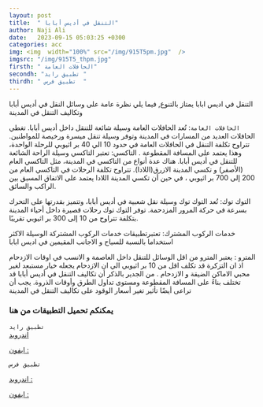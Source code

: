 ```yaml
---
layout: post
title:  " التنقل في أديس أبابا"
author: Naji Ali
date:   2023-09-15 05:03:25 +0300
categories: acc
img: <img  width="100%" src="/img/915T5pm.jpg"  />
imgsrc: "/img/915T5_thpm.jpg" 
firsth: " الحافلات العامة"
secondh: "تطبيق رايد "
thirdh: " تطبيق فرس  "
---
```


التنقل في اديس ابابا يمتاز بالتنوع, فيما يلي نظرة عامة على وسائل النقل في أديس أبابا وتكاليف التنقل في المدينة 




`الحافلات العامة`: تُعد الحافلات العامة وسيلة شائعة للتنقل داخل أديس أبابا. تغطي الحافلات العديد من المسارات في المدينة وتوفر وسيلة تنقل ميسرة ورخيصة للمواطنين. تتراوح تكلفة التنقل في الحافلات العامة في حدود 10 الي 40  بر اثيوبي  للرحلة الواحدة، وهذا يعتمد على المسافة المقطوعة
.
التاكسي:  تعتبر التاكسي وسيلة الراحة الشائعة للتنقل في أديس أبابا. هناك عدة أنواع من التاكسي في المدينة، مثل التاكسي العام (الأصفر) و تكسي المدينة الازرق(اللادا). تتراوح تكلفة الرحلات في التاكسي العام من 200 إلى 700 بر اثيوبي ، في حين أن تكسي المدينة  اللادا يعتمد على الاتفاق المسبق بين الراكب والسائق.


التوك توك: تُعد التوك توك وسيلة نقل شعبية في أديس أبابا، وتتميز بقدرتها على التحرك بسرعة في حركة المرور المزدحمة. توفر التوك توك رحلات قصيرة داخل أحياء المدينة بتكلفة تتراوح من 10 إلى 300 بر اثيوبي تقريبًا.


خدمات الركوب المشترك: تعتبرتطبيقات خدمات الركوب المشتركة الوسيلة الاكثر استخداما بالنسبة للسياح و الاجانب المقيمين في اديس ابابا


المترو : يعتبر المترو من اقل الوسائل للتنقل داخل العاصمة و الانسب في اوقات الازدحام اذ  ان التزكرة قد تكلف اقل من 10 بر اثيوبي الي ان الازدحام يجعله خيار مستبعد لغير محبي الاماكن الضيقة و الازدحام .
من الجدير بالذكر أن تكاليف التنقل في أديس أبابا قد تختلف بناءً على المسافة المقطوعة ومستوى تداول الطرق وأوقات الذروة. يجب أن تراعى أيضًا تأثير تغير أسعار الوقود على تكاليف التنقل في المدينة


<h3>يمكنكم تحميل التطبيقات من هنا</h3>

`تطبيق رايد `
<br>
<a href="https://play.google.com/store/apps/details?id=com.multibrains.taxi.passenger.ridepassengeret&hl=en&gl=US">اندرويد </a>

 <a href= "https://apps.apple.com/us/app/ride-ethiopia-djibouti/id1375514824"> ايفون :   </a>

`تطبيق فرس `

<a href="https://play.google.com/store/apps/details?id=com.feres.user&hl=en&gl=US">اندرويد : </a>

<a href="https://apps.apple.com/ke/app/feres/id1477739364">ايفون : </a>
